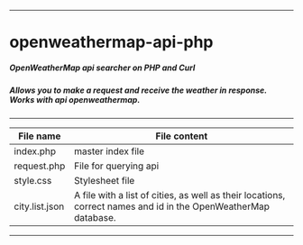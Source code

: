 ----
# openweathermap-api-php

##### OpenWeatherMap api searcher on PHP and Curl
##### Allows you to make a request and receive the weather in response. Works with api openweathermap.

----

   File name | File content
----------------|----------------------
index.php| master index file 
request.php  | File for querying api
style.css  | Stylesheet file
city.list.json  | A file with a list of cities, as well as their locations, correct names and id in the OpenWeatherMap database.

----


